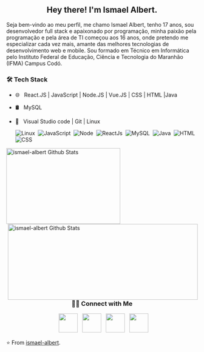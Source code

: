 <h2 align="center"> Hey  there!  I'm Ismael Albert. <width="25"></h2>

Seja bem-vindo ao meu perfil, me chamo Ismael Albert, tenho 17 anos, sou desenvolvedor full stack e apaixonado por programação, minha paixão pela programação e pela área de TI começou aos 16 anos, onde pretendo me especializar cada vez mais, amante das melhores tecnologias de desenvolvimento web e mobile.
Sou formado em Técnico em Informática pelo Instituto Federal de Educação, Ciência e Tecnologia do Maranhão (IFMA) Campus Codó. 


<h3>🛠 Tech Stack</h3>
 
- 🌐 &nbsp;  React.JS | JavaScript | Node.JS | Vue.JS | CSS | HTML |Java
- 🛢 &nbsp;   MySQL
- 🔧 &nbsp;  Visual Studio code | Git | Linux


    
    ![Linux](https://img.shields.io/badge/-Linux-f2930d?style=flat&logoColor=fff&logo=linux)&nbsp;
    ![JavaScript](https://badges.aleen42.com/src/javascript.svg)&nbsp;
    ![Node](https://badges.aleen42.com/src/node.svg)&nbsp;
    ![ReactJs](https://aleen42.github.io/badges/src/react.svg)&nbsp;
    ![MySQL](https://img.shields.io/badge/-mysql-13aa52?style=flat&logoColor=fff&logo=mysql)&nbsp;
    ![Java](https://badges.aleen42.com/src/java.svg)&nbsp;
    ![HTML](https://img.shields.io/badge/-HTML-f2930d?style=flat&logoColor=fff&logo=HTML)&nbsp;
    ![CSS](https://img.shields.io/badge/CSS-blue)&nbsp;






<img align="letf" src="https://github-readme-stats.vercel.app/api/top-langs/?username=ismael-albert&theme=radical&title_color=2234AE&text_color=D3D3D3&bg_color=0,000000,130F40" alt="ismael-albert Github Stats" width="300" height="200"><img align="right" src="https://github-readme-stats.vercel.app/api?username=ismael-albert&show_icons=true&count_private=true&theme=radical" alt="ismael-albert Github Stats" width="500" height="200">



<br>


<h3 align="center"> 🤝🏻 Connect with Me</h3>
<p align="center">
&nbsp; <a href="https://twitter.com/IsmaelAlbert14" target="_blank" rel="noopener noreferrer"><img src="https://img.icons8.com/plasticine/100/000000/twitter.png" width="50" /></a>  
&nbsp; <a href="https://www.instagram.com/ismaelalbert_/" target="_blank" rel="noopener noreferrer"><img src="https://img.icons8.com/plasticine/100/000000/instagram-new.png" width="50" /></a>  
&nbsp; <a href="https://www.linkedin.com/in/ismaelalbert/" target="_blank" rel="noopener noreferrer"><img src="https://img.icons8.com/plasticine/100/000000/linkedin.png" width="50" /></a>
&nbsp; <a href="mailto:maelworkspace@gmail.com" target="_blank" rel="noopener noreferrer"><img src="https://img.icons8.com/plasticine/100/000000/gmail.png"  width="50" /> </a>
</p>

⭐️ From [ismael-albert](https://github.com/ismael-albert).
  
